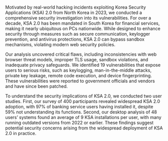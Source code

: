 Motivated by real-world hacking incidents exploiting Korea Security
Applications (KSA) 2.0 from North Korea in 2023, we conducted a comprehensive
security investigation into its vulnerabilities. For over a decade, KSA 2.0 has
been mandated in South Korea for financial services, making it nearly
ubiquitous on PCs nationwide. While designed to enhance security through
measures such as secure communication, keylogger prevention, and antivirus
protections, KSA 2.0 can bypass sandbox mechanisms, violating modern web
security policies.

Our analysis uncovered critical flaws, including inconsistencies with web
browser threat models, improper TLS usage, sandbox violations, and inadequate
privacy safeguards. We identified 19 vulnerabilities that expose users to
serious risks, such as keylogging, man-in-the-middle attacks, private key
leakage, remote code execution, and device fingerprinting.  These
vulnerabilities were reported to government officials and vendors and have
since been patched.

To understand the security implications of KSA 2.0, we conducted two user
studies. First, our survey of 400 participants revealed widespread KSA 2.0
adoption, with 97% of banking service users having installed it, despite 59%
not understanding its functions. Second, our desktop analysis of 48 users’
systems found an average of 9 KSA installations per user, with many running
outdated versions from 2022 or earlier. These findings suggest potential
security concerns arising from the widespread deployment of KSA 2.0 in
practice.


